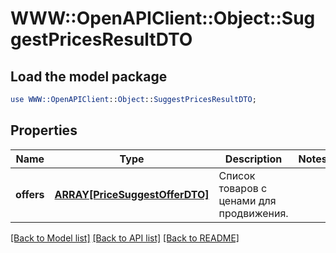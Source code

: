 # WWW::OpenAPIClient::Object::SuggestPricesResultDTO

## Load the model package
```perl
use WWW::OpenAPIClient::Object::SuggestPricesResultDTO;
```

## Properties
Name | Type | Description | Notes
------------ | ------------- | ------------- | -------------
**offers** | [**ARRAY[PriceSuggestOfferDTO]**](PriceSuggestOfferDTO.md) | Список товаров с ценами для продвижения. | 

[[Back to Model list]](../README.md#documentation-for-models) [[Back to API list]](../README.md#documentation-for-api-endpoints) [[Back to README]](../README.md)


